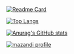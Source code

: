 [![Readme Card](https://github-readme-stats.vercel.app/api/pin/?username=ChaCha3088&repo=github-readme-stats)](https://github.com/anuraghazra/github-readme-stats)

[![Top Langs](https://github-readme-stats.vercel.app/api/top-langs/?username=ChaCha3088)](https://github.com/anuraghazra/github-readme-stats)

[![Anurag's GitHub stats](https://github-readme-stats.vercel.app/api?username=ChaCha3088&count_private=true&theme=gruvbox)](https://github.com/anuraghazra/github-readme-stats)

[![mazandi profile](http://mazandi.herokuapp.com/api?handle=cha3088&theme=dark)](https://solved.ac/cha3088)
